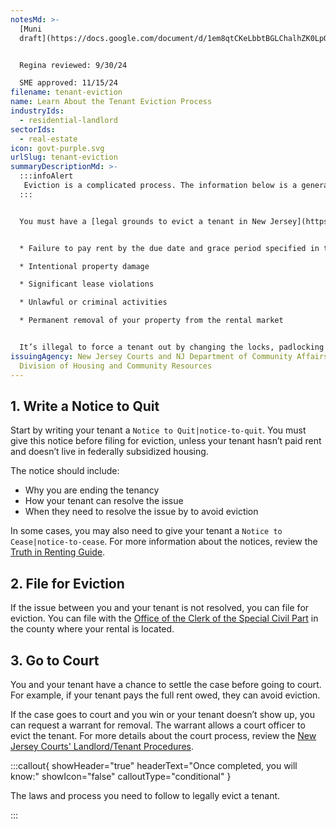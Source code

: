 ```yaml
---
notesMd: >-
  [Muni
  draft](https://docs.google.com/document/d/1em8qtCKeLbbtBGLChalhZK0LpQk6w4sS3YA2ifoMgok/edit)


  Regina reviewed: 9/30/24

  SME approved: 11/15/24
filename: tenant-eviction
name: Learn About the Tenant Eviction Process
industryIds:
  - residential-landlord
sectorIds:
  - real-estate
icon: govt-purple.svg
urlSlug: tenant-eviction
summaryDescriptionMd: >-
  :::infoAlert
   Eviction is a complicated process. The information below is a general description of the process. Visit the [New Jersey Courts Landlord/Tenant website](https://www.njcourts.gov/self-help/landlord-tenant) for more information on how to properly file an eviction in your county.
  :::


  You must have a [legal grounds to evict a tenant in New Jersey](https://www.nj.gov/dca/divisions/codes/publications/pdf_lti/grnds_for_evicti_bulltin.pdf), such as:


  * Failure to pay rent by the due date and grace period specified in the lease

  * Intentional property damage

  * Significant lease violations

  * Unlawful or criminal activities

  * Permanent removal of your property from the rental market


  It’s illegal to force a tenant out by changing the locks, padlocking the doors, or shutting off utilities. You must follow the legal process of eviction which applies to most residential rentals including single-family homes, apartments, and rooming and boarding homes.
issuingAgency: New Jersey Courts and NJ Department of Community Affairs,
  Division of Housing and Community Resources
---
```


## 1. Write a Notice to Quit

Start by writing your tenant a `Notice to Quit|notice-to-quit`. You must give this notice before filing for eviction, unless your tenant hasn’t paid rent and doesn’t live in federally subsidized housing.

The notice should include:

- Why you are ending the tenancy
- How your tenant can resolve the issue
- When they need to resolve the issue by to avoid eviction

In some cases, you may also need to give your tenant a `Notice to Cease|notice-to-cease`. For more information about the notices, review the [Truth in Renting Guide](https://www.nj.gov/dca/codes/publications/pdf_lti/t_i_r.pdf).

## 2. File for Eviction

If the issue between you and your tenant is not resolved, you can file for eviction. You can file with the [Office of the Clerk of the Special Civil Part](https://www.njcourts.gov/public/directories/court-services/special-civil-part-offices-dir) in the county where your rental is located.

## 3. Go to Court

You and your tenant have a chance to settle the case before going to court. For example, if your tenant pays the full rent owed, they can avoid eviction.

If the case goes to court and you win or your tenant doesn’t show up, you can request a warrant for removal. The warrant allows a court officer to evict the tenant. For more details about the court process, review the [New Jersey Courts' Landlord/Tenant Procedures](https://www.njcourts.gov/sites/default/files/forms/12822_lt_proc_notice.pdf).

:::callout{ showHeader="true" headerText="Once completed, you will know:" showIcon="false" calloutType="conditional" }

The laws and process you need to follow to legally evict a tenant.

:::
